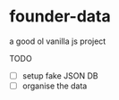 # founder-data

a good ol vanilla js project

TODO

- [ ] setup fake JSON DB
- [ ] organise the data 